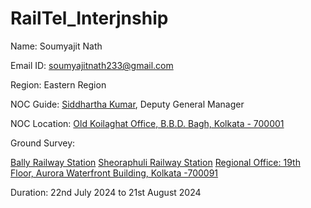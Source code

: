 # RailTel_Interjnship
Name: Soumyajit Nath

Email ID: soumyajitnath233@gmail.com

Region: Eastern Region

NOC Guide: [Siddhartha Kumar](https://www.linkedin.com/in/siddharth-kumar-90744912b/?originalSubdomain=in), Deputy General Manager

NOC Location: [Old Koilaghat Office, B.B.D. Bagh, Kolkata - 700001](https://www.google.co.in/maps/place/RailTel+Corporation+of+India+Limited+(NOC)/@22.5730965,88.3453399,20z/data=!4m6!3m5!1s0x3a0277a2fdcebe39:0x680ed8e52f5fdfa6!8m2!3d22.5730965!4d88.3456618!16s%2Fg%2F11b6xlfh7v?entry=tts&g_ep=EgoyMDI0MDgyMS4wKgBIAVAD)

Ground Survey:

[Bally Railway Station](https://www.google.co.in/maps/place/Bally+Railway+Station,+Bally,+Howrah,+West+Bengal+700084/@22.6556234,88.3395224,17z/data=!3m1!4b1!4m6!3m5!1s0x39f89d20fde81ee7:0x15f059101ff78933!8m2!3d22.6547113!4d88.3404785!16s%2Fg%2F11n6spr548?entry=ttu&g_ep=EgoyMDI0MTAwMi4xIKXMDSoASAFQAw%3D%3D)
[Sheoraphuli Railway Station](https://www.google.co.in/maps/place/Sheoraphuli+Railway+Station/@22.7703181,88.3125228,15z/data=!4m7!3m6!1s0x39f89b25ad0b018f:0x7b62edac2b75fbfe!8m2!3d22.7742078!4d88.3286373!15sChNzaGVvcmFwaHVsaSBzdGF0aW9uWhUiE3NoZW9yYXBodWxpIHN0YXRpb26SARByYWlsd2F5X3NlcnZpY2VzmgEjQ2haRFNVaE5NRzluUzBWSlEwRm5TVVF0TmxwWVoySjNFQUXgAQA!16s%2Fg%2F11qg4k_qnr?entry=tts&g_ep=EgoyMDI0MDgyMS4wKgBIAVAD)
[Regional Office: 19th Floor, Aurora Waterfront Building, Kolkata -700091](https://www.google.co.in/maps/place/Railtel+Corporation+of+India+Ltd/@22.570058,88.4240604,17z/data=!3m1!4b1!4m6!3m5!1s0x3a0275f5af36e76d:0xd581543b44c326a7!8m2!3d22.5700581!4d88.4289259!16s%2Fg%2F11tn68d5xt?entry=tts&g_ep=EgoyMDI0MDgyMS4wKgBIAVAD)

Duration: 22nd July 2024 to 21st August 2024

